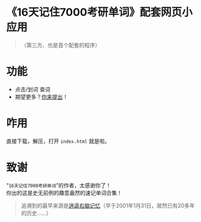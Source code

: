 # 《16天记住7000考研单词》配套网页小应用
<!-- Keywords: "16天 7000词" site:github.com -->
>（第三方、也是首个配套的程序）

# 功能
- 点击/划词 查词
- 期望更多？[你来提出](https://github.com/Englishes/7000-words-in-16-days/issues)！

# 咋用
直接下载，解压，打开 `index.html` 就是啦。

# 致谢
“`16天记住7000考研单词`”的作者，太感谢你了！  
你出的这是史无前例的趣意盎然的速记单词合集！  
> 追溯到的最早来源是[逍遥右脑记忆](jiyifa.com/waiyu/yingyujiyi/500.html)（早于2001年1月31日，居然已有20多年的历史……）
